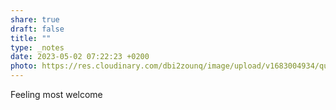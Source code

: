 ```yaml
---
share: true
draft: false
title: ""
type: _notes
date: 2023-05-02 07:22:23 +0200
photo: https://res.cloudinary.com/dbi2zounq/image/upload/v1683004934/quhumfzhvdmv3tmgdijw.jpg
---
```


Feeling most welcome
